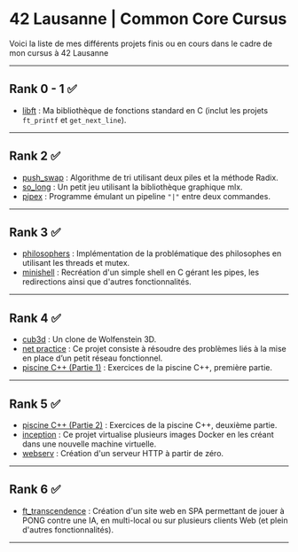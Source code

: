 # 42 Lausanne | Common Core Cursus

Voici la liste de mes différents projets finis ou en cours dans le cadre de mon cursus à 42 Lausanne

---

## Rank 0 - 1 ✅
- [libft](https://github.com/lazzylife42/libft) : Ma bibliothèque de fonctions standard en C (inclut les projets `ft_printf` et `get_next_line`).

---

## Rank 2 ✅
- [push_swap](https://github.com/lazzylife42/push_swap) : Algorithme de tri utilisant deux piles et la méthode Radix.
- [so_long](https://github.com/lazzylife42/so_long) : Un petit jeu utilisant la bibliothèque graphique mlx.
- [pipex](https://github.com/lazzylife42/pipex) : Programme émulant un pipeline `"|"` entre deux commandes.

---

## Rank 3 ✅
- [philosophers](https://github.com/lazzylife42/philosophers) : Implémentation de la problématique des philosophes en utilisant les threads et mutex.
- [minishell](https://github.com/lazzylife42/minishell) : Recréation d'un simple shell en C gérant les pipes, les redirections ainsi que d'autres fonctionnalités.

---

## Rank 4 ✅
- [cub3d](https://github.com/lazzylife42/cub3d) : Un clone de Wolfenstein 3D.
- [net practice](https://github.com/lazzylife42/net_practice) : Ce projet consiste à résoudre des problèmes liés à la mise en place d’un petit réseau fonctionnel.
- [piscine C++ (Partie 1)](https://github.com/lazzylife42/cpp/cpp_Part.1/) : Exercices de la piscine C++, première partie.

---

## Rank 5 ✅
- [piscine C++ (Partie 2)](https://github.com/lazzylife42/cpp/cpp_Part.2/) : Exercices de la piscine C++, deuxième partie.
- [inception](https://github.com/lazzylife42/inception) : Ce projet virtualise plusieurs images Docker en les créant dans une nouvelle machine virtuelle.
- [webserv](https://github.com/lazzylife42/webserv/web_serv) : Création d'un serveur HTTP à partir de zéro.

---

## Rank 6 ✅
- [ft_transcendence](https://github.com/lazzylife42/ft_transcendence/) : Création d'un site web en SPA permettant de jouer à PONG contre une IA, en multi-local ou sur plusieurs clients Web (et plein d'autres fonctionnalités).

---
